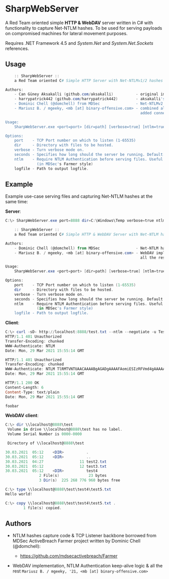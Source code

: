 # SharpWebServer

A Red Team oriented simple **HTTP & WebDAV** server written in C# with functionality to capture Net-NTLM hashes.
To be used for serving payloads on compromised machines for lateral movement purposes.

Requires .NET Framework 4.5 and _System.Net_ and _System.Net.Sockets_ references.

## Usage

```powershell
    :: SharpWebServer ::
    a Red Team oriented C# Simple HTTP Server with Net-NTLMv1/2 hashes capture functionality

Authors:
    - Can Güney Aksakalli (github.com/aksakalli)          - original implementation
    - harrypatrick442 (github.com/harrypatrick442)        - aksakalli's fork & changes
    - Dominic Chell (@domchell) from MDSec                - Net-NTLMv2 hashes capture code borrowed from Farmer
    - Mariusz B. / mgeeky, <mb [at] binary-offensive.com> - combined all building blocks together,
                                                            added connection keep-alive to NTLM Authentication

Usage:
    SharpWebServer.exe <port=port> [dir=path] [verbose=true] [ntlm=true] [logfile=path]

Options:
    port    - TCP Port number on which to listen (1-65535)
    dir     - Directory with files to be hosted.
    verbose - Turn verbose mode on.
    seconds - Specifies how long should the server be running. Default: indefinitely
    ntlm    - Require NTLM Authentication before serving files. Useful to collect NetNTLMv2 hashes
              (in MDSec's Farmer style)
    logfile - Path to output logfile.

```

## Example

Example use-case serving files and capturing Net-NTLM hashes at the same time:

**Server**:

```powershell
C:\> SharpWebServer.exe port=8888 dir=C:\Windows\Temp verbose=true ntlm=true

    :: SharpWebServer ::
    a Red Team oriented C# Simple HTTP & WebDAV Server with Net-NTLM hashes capture functionality

Authors:
    - Dominic Chell (@domchell) from MDSec                - Net-NTLM hashes capture code borrowed from Farmer
    - Mariusz B. / mgeeky, <mb [at] binary-offensive.com> - WebDAV implementation, NTLM Authentication keep-alive,
                                                            all the rest.

Usage:
    SharpWebServer.exe <port=port> [dir=path] [verbose=true] [ntlm=true] [logfile=path]

Options:
    port    - TCP Port number on which to listen (1-65535)
    dir     - Directory with files to be hosted.
    verbose - Turn verbose mode on.
    seconds - Specifies how long should the server be running. Default: indefinitely
    ntlm    - Require NTLM Authentication before serving files. Useful to collect NetNTLM hashes
              (in MDSec's Farmer style)
    logfile - Path to output logfile.
```

**Client**:

```powershell
C:\> curl -sD- http://localhost:8888/test.txt --ntlm --negotiate -u TestUser:TestPassword
HTTP/1.1 401 Unauthorized
Transfer-Encoding: chunked
WWW-Authenticate: NTLM
Date: Mon, 29 Mar 2021 15:55:14 GMT

HTTP/1.1 401 Unauthorized
Transfer-Encoding: chunked
WWW-Authenticate: NTLM TlRMTVNTUAACAAAABgAGADgAAAAFAomiESIzRFVmd4gAAAAAAAAAAIAAgAA+AAAABQLODgAAAA9TAE0AQgACAAYAUwBNAEIAAQAWAFMATQBCAC0AVABPAE8ATABLAEkAVAAEABIAcwBtAGIALgBsAG8AYwBhAGwAAwAoAHMAZQByAHYAZQByADIAMAAwADMALgBzAG0AYgAuAGwAbwBjAGEAbAAFABIAcwBtAGIALgBsAG8AYwBhAGwAAAAAAA==
Date: Mon, 29 Mar 2021 15:55:14 GMT

HTTP/1.1 200 OK
Content-Length: 6
Content-Type: text/plain
Date: Mon, 29 Mar 2021 15:55:14 GMT

foobar
```

**WebDAV client**:

```powershell
C:\> dir \\localhost@8888\test
 Volume in drive \\localhost@8888\test has no label.
 Volume Serial Number is 0000-0000

 Directory of \\localhost@8888\test

30.03.2021  05:12    <DIR>          .
30.03.2021  05:12    <DIR>          ..
30.03.2021  04:27                11 test2.txt
30.03.2021  05:12                12 test3.txt
30.03.2021  05:12    <DIR>          test4
               2 File(s)             23 bytes
               3 Dir(s)  225 268 776 960 bytes free

C:\> type \\localhost@8888\test\test4\test5.txt
Hello world!

C:\> copy \\localhost@8888\test\test4\test5.txt .
        1 file(s) copied.
```

## Authors

- NTLM hashes capture code & TCP Listener backbone borrowed from MDSec ActiveBreach Farmer project written by Dominic Chell (@domchell):
  - https://github.com/mdsecactivebreach/Farmer

- WebDAV implementation, NTLM Authentication keep-alive logic & all the rest `Mariusz B. / mgeeky, '21, <mb [at] binary-offensive.com>`
